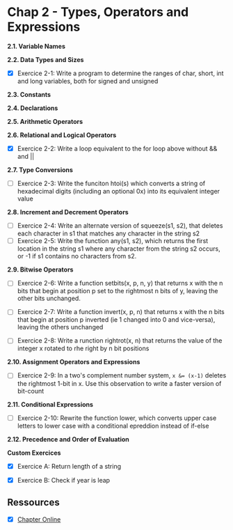 # Chap 2 - Types, Operators and Expressions


**2.1. Variable Names**


**2.2. Data Types and Sizes**

- [X] Exercice 2-1: Write a program to determine the ranges of char, short, int and 
      long variables, both for signed and unsigned

**2.3. Constants**

**2.4. Declarations**

**2.5. Arithmetic Operators**

**2.6. Relational and Logical Operators**

- [X] Exercice 2-2: Write a loop equivalent to the for loop above without && and ||

**2.7. Type Conversions**

- [ ] Exercice 2-3: Write the funciton htoi(s) which converts a string of 
      hexadecimal digits (including an optional 0x) into its equivalent integer 
      value

**2.8. Increment and Decrement Operators**

- [ ] Exercice 2-4: Write an alternate version of squeeze(s1, s2), that deletes each character in s1 that matches any character in the string s2
- [ ] Exercice 2-5: Write the function any(s1, s2), which returns the first location in the string s1 where any character from the string s2 occurs, or -1 if s1 contains no characters from s2.

**2.9. Bitwise Operators**

- [ ] Exercice 2-6: Write a function setbits(x, p, n, y) that returns x with the 
      n bits that begin at position p set to the rightmost n bits of y, leaving 
      the other bits unchanged.
- [ ] Exercice 2-7: Write a function invert(x, p, n) that returns x with the 
      n bits that begin at position p inverted (ie 1 changed into 0 and vice-versa),
      leaving the others unchanged
- [ ] Exercice 2-8: Write a runction rightrot(x, n) that returns the value of the 
      integer x rotated to rhe right by n bit positions


**2.10. Assignment Operators and Expressions**

- [ ] Exercice 2-9: In a two's complement number system, `x &= (x-1)` deletes 
      the rightmost 1-bit in x. Use this observation to write a faster 
      version of bit-count

**2.11. Conditional Expressions**

- [ ] Exercice 2-10: Rewrite the function lower, which converts upper case 
      letters to lower case with a conditional epreddion instead of if-else

**2.12. Precedence and Order of Evaluation**


**Custom Exercices**

- [X] Exercice A: Return length of a string
- [X] Exercice B: Check if year is leap


## Ressources

- [X] [Chapter Online](https://www.cc4e.com/book/chap02.md)

